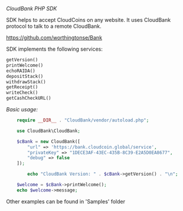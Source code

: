 *CloudBank PHP SDK*

SDK helps to accept CloudCoins on any website. It uses CloudBank protocol to talk to a remote CloudBank.

https://github.com/worthingtonse/Bank


SDK implements the following services:

```php
getVersion()
printWelcome()
echoRAIDA()
depositStack()
withdrawStack()
getReceipt()
writeCheck()
getCashCheckURL()
```


*Basic usage:*

```php
	require __DIR__ . "CloudBank/vendor/autoload.php";

	use CloudBank\CloudBank;

	$cBank = new CloudBank([
		"url" => 'https://bank.cloudcoin.global/service',
		"privateKey" => "1DECE3AF-43EC-435B-8C39-E2A5D0EA8677",
		"debug" => false
	]);

        echo "CloudBank Version: " . $cBank->getVersion() . "\n";

	$welcome = $cBank->printWelcome();
	echo $welcome->message;
```

Other examples can be found in 'Samples' folder

